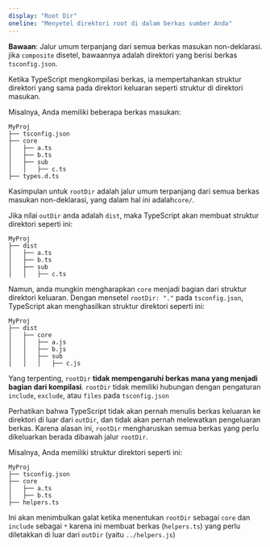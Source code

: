 ```yaml
---
display: "Root Dir"
oneline: "Menyetel direktori root di dalam berkas sumber Anda"
---
```


**Bawaan**: Jalur umum terpanjang dari semua berkas masukan non-deklarasi. jika `composite` disetel, bawaannya adalah direktori yang berisi berkas `tsconfig.json`.

Ketika TypeScript mengkompilasi berkas, ia mempertahankan struktur direktori yang sama pada direktori keluaran seperti struktur di direktori masukan.

Misalnya, Anda memiliki beberapa berkas masukan:

```
MyProj
├── tsconfig.json
├── core
│   ├── a.ts
│   ├── b.ts
│   ├── sub
│   │   ├── c.ts
├── types.d.ts
```

Kasimpulan untuk `rootDir` adalah jalur umum terpanjang dari semua berkas masukan non-deklarasi, yang dalam hal ini adalah`core/`.

Jika nilai `outDir` anda adalah `dist`, maka TypeScript akan membuat struktur direktori seperti ini:

```
MyProj
├── dist
│   ├── a.ts
│   ├── b.ts
│   ├── sub
│   │   ├── c.ts
```

Namun, anda mungkin mengharapkan `core` menjadi bagian dari struktur direktori keluaran.
Dengan mensetel `rootDir: "."` pada `tsconfig.json`, TypeScript akan menghasilkan struktur direktori seperti ini:

```
MyProj
├── dist
│   ├── core
│   │   ├── a.js
│   │   ├── b.js
│   │   ├── sub
│   │   │   ├── c.js
```

Yang terpenting, `rootDir` **tidak mempengaruhi berkas mana yang menjadi bagian dari kompilasi**.
`rootDir` tidak memiliki hubungan dengan pengaturan `include`, `exclude`, atau `files` pada `tsconfig.json`

Perhatikan bahwa TypeScript tidak akan pernah menulis berkas keluaran ke direktori di luar dari `outDir`, dan tidak akan pernah melewatkan pengeluaran berkas.
Karena alasan ini, `rootDir` mengharuskan semua berkas yang perlu dikeluarkan berada dibawah jalur `rootDir`.

Misalnya, Anda memiliki struktur direktori seperti ini:

```
MyProj
├── tsconfig.json
├── core
│   ├── a.ts
│   ├── b.ts
├── helpers.ts
```

Ini akan menimbulkan galat ketika menentukan `rootDir` sebagai `core` dan `include` sebagai `*` karena ini membuat berkas (`helpers.ts`) yang perlu diletakkan di luar dari `outDir` (yaitu `../helpers.js`)
